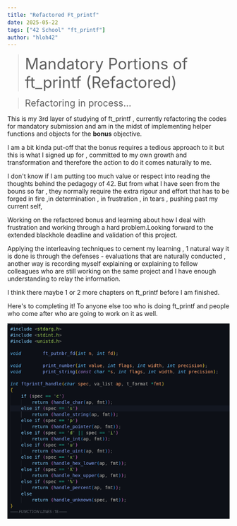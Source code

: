 ```yaml
---
title: "Refactored Ft_printf"
date: 2025-05-22
tags: ["42 School" "ft_printf"]
author: "hloh42"
---
```



> <span style="font-size:2.5em;">Mandatory Portions of ft_printf (Refactored)</span>

><span style="font-size:1.5em;">Refactoring in process...</span>

This is my 3rd layer of studying of ft_printf , currently refactoring the codes for mandatory submission and am in the midst of implementing helper functions and objects for the **bonus** objective.

I am a bit kinda put-off that the bonus requires a tedious approach to it but this is what I signed up for , committed to my own growth and transformation and therefore the action to do it comes naturally to me.

I don't know if I am putting too much value or respect into reading the thoughts behind the pedagogy of 42. But from what I have seen from the bouns so far , they normally require the extra rigour and effort that has to be forged in fire ,in determination , in frustration , in tears , pushing past my current self, 

Working on the refactored bonus and learning about how I deal with frustration and working through a hard problem.Looking forward to the extended blackhole deadline and validation of this project.

Applying the interleaving techniques to cement my learning , 1 natural way it is done is through the defenses - evaluations that are naturally conducted , another way is recording myself explaining or explaining to fellow colleagues who are still working on the same project and I have enough understanding to relay the information.

I think there maybe 1 or 2 more chapters on ft_printf before I am finished. 

Here's to completing it! To anyone else too who is doing ft_printf and people who come after who are going to work on it as well.

![Refactored_ver](refactored_ft_printf.png)
>> 

```c 

```



